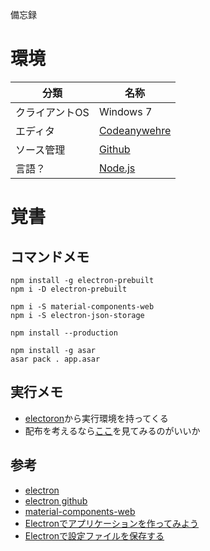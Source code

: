 備忘録
# 環境

|分類|名称|
|----|----|
|クライアントOS|Windows 7|
|エディタ|[Codeanywehre](https://codeanywhere.com/ "Codeanywehre")|
|ソース管理|[Github](https://github.com/tttmiura/tttmiura.node "Github")|
|言語？|[Node.js](https://nodejs.org/ "Node.js")

# 覚書

## コマンドメモ

```
npm install -g electron-prebuilt
npm i -D electron-prebuilt

npm i -S material-components-web
npm i -S electron-json-storage

npm install --production

npm install -g asar
asar pack . app.asar

```

## 実行メモ

 - [electoron](https://github.com/electron/electron/releases)から実行環境を持ってくる
 - 配布を考えるなら[ここ](https://github.com/electron-archive/grunt-electron-installer)を見てみるのがいいか

## 参考

 - [electron](https://electron.atom.io/)
 - [electron github](https://github.com/electron/electron)
 - [material-components-web](https://github.com/material-components/material-components-web)
 - [Electronでアプリケーションを作ってみよう](http://qiita.com/Quramy/items/a4be32769366cfe55778)
 - [Electronで設定ファイルを保存する](http://qiita.com/KimuraTakaumi/items/fcae3fb9ca62143a00b4)
